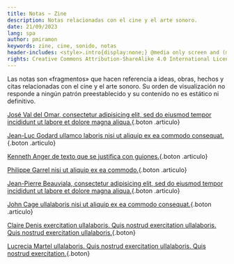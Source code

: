 ```yaml
---
title: Notas ~ Zine
description: Notas relacionadas con el cine y el arte sonoro.
date: 21/09/2023
lang: spa
author: pmiramon
keywords: zine, cine, sonido, notas
header-includes: <style>.intro{display:none;} @media only screen and (min-width:665px) {a.seleccion.notas::before{content:"➞ "; font-weight:bolder;}}</style>
rights: Creative Commons Attribution-ShareAlike 4.0 International License
---
```


Las notas son «fragmentos» que hacen referencia a ideas, obras, hechos y citas relacionadas con el cine y el arte sonoro. Su orden de visualización no responde a ningún patrón preestablecido y su contenido no es estático ni definitivo.

<div class="botonera">

[José Val del Omar, consectetur adipisicing elit, sed do eiusmod tempor incididunt ut labore et dolore magna aliqua.](#intro){.boton .articulo}

[Jean-Luc Godard ullamco laboris nisi ut aliquip ex ea commodo consequat.](#intro){.boton .articulo}

[Kenneth Anger de texto que se justifica con guiones.](/notas/prueba-texto.html){.boton .articulo}

[Philippe Garrel nisi ut aliquip ex ea commodo.](#intro){.boton .articulo}

[Jean-Pierre Beauviala, consectetur adipisicing elit, sed do eiusmod tempor incididunt ut labore et dolore magna aliqua.](#intro){.boton .articulo}

[John Cage ullalaboris nisi ut aliquip ex ea commodo consequat.](#intro){.boton .articulo}

[Claire Denis exercitation ullalaboris. Quis nostrud exercitation ullalaboris. Quis nostrud exercitation ullalaboris.](#intro){.boton}

[Lucrecia Martel ullalaboris. Quis nostrud exercitation ullalaboris. Quis nostrud exercitation.](#intro){.boton}

</div>

